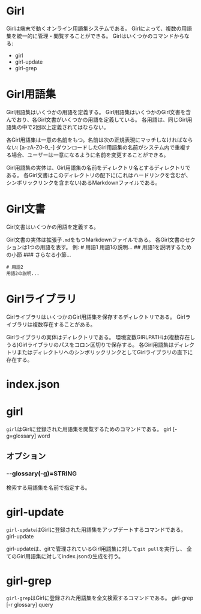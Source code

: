 # Girl
Girlは端末で動くオンライン用語集システムである。
Girlによって、複数の用語集を統一的に管理・閲覧することができる。
Girlはいくつかのコマンドからなる:
* girl
* girl-update
* girl-grep

# Girl用語集
Girl用語集はいくつかの用語を定義する。
Girl用語集はいくつかのGirl文書を含んでおり、各Girl文書がいくつかの用語を定義している。
各用語は、同じGirl用語集の中で2回以上定義されてはならない。

各Girl用語集は一意の名前をもつ。名前は次の正規表現にマッチしなければならない:
    [a-zA-Z0-9_-]
ダウンロードしたGirl用語集の名前がシステム内で重複する場合、ユーザーは一意になるように名前を変更することができる。

Girl用語集の実体は、Girl用語集の名前をディレクトリ名とするディレクトリである。
各Girl文書はこのディレクトリの配下に(これはハードリンクを含むが、シンボリックリンクを含まない)あるMarkdownファイルである。

# Girl文書
Girl文書はいくつかの用語を定義する。

Girl文書の実体は拡張子`.md`をもつMarkdownファイルである。
各Girl文書のセクションは1つの用語を表す。
例:
    # 用語1
    用語1の説明...
    ## 用語1を説明するための小節
    ### さらなる小節...

    # 用語2
    用語2の説明...

# Girlライブラリ
GirlライブラリはいくつかのGirl用語集を保存するディレクトリである。
Girlライブラリは複数存在することがある。

Girlライブラリの実体はディレクトリである。
環境変数GIRLPATHは(複数存在しうる)Girlライブラリのパスをコロン区切りで保存する。
各Girl用語集はディレクトリまたはディレクトリへのシンボリックリンクとしてGirlライブラリの直下に存在する。

# index.json

# girl
`girl`はGirlに登録された用語集を閲覧するためのコマンドである。
    girl [-g=glossary] word

## オプション
### --glossary(-g)=STRING
検索する用語集を名前で指定する。

# girl-update
`girl-update`はGirlに登録された用語集をアップデートするコマンドである。
    girl-update

girl-updateは、gitで管理されているGirl用語集に対して`git pull`を実行し、
全てのGirl用語集に対してindex.jsonの生成を行う。

# girl-grep
`girl-grep`はGirlに登録された用語集を全文検索するコマンドである。
    girl-grep [-r glossary] query
